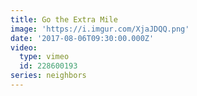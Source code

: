```yaml
---
title: Go the Extra Mile
image: 'https://i.imgur.com/XjaJDQQ.png'
date: '2017-08-06T09:30:00.000Z'
video:
  type: vimeo
  id: 228600193
series: neighbors
---
```


